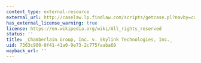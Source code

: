 ```yaml
---
content_type: external-resource
external_url: http://caselaw.lp.findlaw.com/scripts/getcase.pl?navby=case&court=fed&no=04-1118
has_external_license_warning: true
license: https://en.wikipedia.org/wiki/All_rights_reserved
status: ''
title: _Chamberlain Group, Inc. v. Skylink Technologies, Inc._
uid: 7363c900-0f41-41a0-9e73-2c775faaba69
wayback_url: ''
---
```

